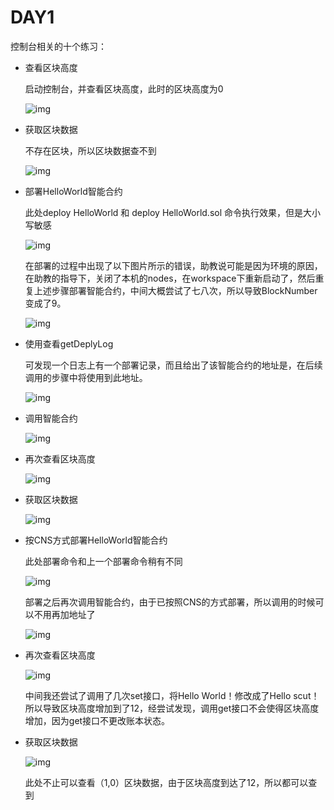 # DAY1

控制台相关的十个练习：

* 查看区块高度

  启动控制台，并查看区块高度，此时的区块高度为0

  ![img](https://github.com/2019-scut-practical-training-team/webank/blob/master/day1/邹鹏宇/img/1.png) 

* 获取区块数据

  不存在区块，所以区块数据查不到

  ![img](https://github.com/2019-scut-practical-training-team/webank/blob/master/day1/邹鹏宇/img/2.png)

* 部署HelloWorld智能合约

  此处deploy HelloWorld 和 deploy HelloWorld.sol 命令执行效果，但是大小写敏感

  ![img](https://github.com/2019-scut-practical-training-team/webank/blob/master/day1/邹鹏宇/img/3.png)

  ​        在部署的过程中出现了以下图片所示的错误，助教说可能是因为环境的原因，在助教的指导下，关闭了本机的nodes，在workspace下重新启动了，然后重复上述步骤部署智能合约，中间大概尝试了七八次，所以导致BlockNumber变成了9。

  ![img](https://github.com/2019-scut-practical-training-team/webank/blob/master/day1/邹鹏宇/img/4.png)

* 使用查看getDeplyLog

  可发现一个日志上有一个部署记录，而且给出了该智能合约的地址是，在后续调用的步骤中将使用到此地址。

  ![img](https://github.com/2019-scut-practical-training-team/webank/blob/master/day1/邹鹏宇/img/5.png)

* 调用智能合约

  ![img](https://github.com/2019-scut-practical-training-team/webank/blob/master/day1/邹鹏宇/img/6.png)

* 再次查看区块高度

  ![img](https://github.com/2019-scut-practical-training-team/webank/blob/master/day1/邹鹏宇/img/7.png)

* 获取区块数据

  ![img](https://github.com/2019-scut-practical-training-team/webank/blob/master/day1/邹鹏宇/img/9.png)

* 按CNS方式部署HelloWorld智能合约

  此处部署命令和上一个部署命令稍有不同

  ![img](https://github.com/2019-scut-practical-training-team/webank/blob/master/day1/邹鹏宇/img/8.png)

  部署之后再次调用智能合约，由于已按照CNS的方式部署，所以调用的时候可以不用再加地址了

  ![img](https://github.com/2019-scut-practical-training-team/webank/blob/master/day1/邹鹏宇/img/10.png)

* 再次查看区块高度

  ![img](https://github.com/2019-scut-practical-training-team/webank/blob/master/day1/邹鹏宇/img/11.png)

  中间我还尝试了调用了几次set接口，将Hello World！修改成了Hello scut！所以导致区块高度增加到了12，经尝试发现，调用get接口不会使得区块高度增加，因为get接口不更改账本状态。

* 获取区块数据

  ![img](https://github.com/2019-scut-practical-training-team/webank/blob/master/day1/邹鹏宇/img/12.png)

  此处不止可以查看（1,0）区块数据，由于区块高度到达了12，所以都可以查到
